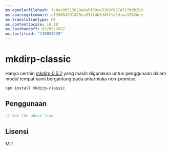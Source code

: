 ```yaml
---
ms.openlocfilehash: 7c0ec8b513829e0a5f09ce31b9f0274317bdb2b9
ms.sourcegitcommit: e739004291428ce83f14b9d49f1e9dfaa3762dde
ms.translationtype: HT
ms.contentlocale: id-ID
ms.lasthandoff: 02/05/2022
ms.locfileid: "138051229"
---
```

# <a name="mkdirp-classic"></a>mkdirp-classic

Hanya cermin [mkdirp 0.5.2](https://github.com/substack/node-mkdirp/tree/0.5.1) yang masih digunakan untuk penggunaan dalam modul tempat kami bergantung pada antarmuka non-promise.

```
npm install mkdirp-classic
```

## <a name="usage"></a>Penggunaan

``` js
// See the above link
```

## <a name="license"></a>Lisensi

MIT
